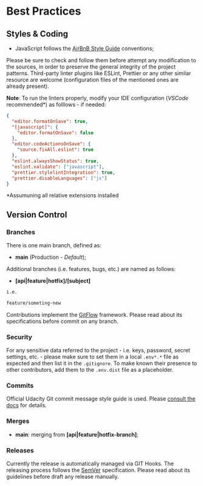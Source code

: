 # Best Practices

## Styles & Coding

- JavaScript follows the [AirBnB Style Guide](https://github.com/airbnb/javascript) conventions;

Please be sure to check and follow them before attempt any modification to the sources, in order to preserve the general integrity of the project patterns.
Third-party linter plugins like ESLint, Prettier or any other similar resource are welcome (configuration files of the mentioned ones are already present).

**Note**: To run the linters properly, modify your IDE configuration (_VSCode_ recommended\*) as folllows - if needed:

```json
{
  "editor.formatOnSave": true,
  "[javascript]": {
    "editor.formatOnSave": false
  },
  "editor.codeActionsOnSave": {
    "source.fixAll.eslint": true
  },
  "eslint.alwaysShowStatus": true,
  "eslint.validate": ["javascript"],
  "prettier.stylelintIntegration": true,
  "prettier.disableLanguages": ["js"]
}
```

\*Assumuning all relative extensions installed

## Version Control

### Branches

There is one main branch, defined as:

- **main** (Production - _Default_);

Additional branches (i.e. features, bugs, etc.) are named as follows:

- **[api|feature|hotfix]/[subject]**

```bash
i.e.

feature/someting-new
```

Contributions implement the [GitFlow](https://www.atlassian.com/git/tutorials/comparing-workflows/gitflow-workflow) framework.
Please read about its specifications before commit on any branch.

### Security

For any sensitive data referred to the project - i.e. keys, password, secret settings, etc. - please make sure to set them in a local `.env*.*` file as expected and then list it in the `.gitignore`.
To make known their presence to other contributors, add them to the `.env.dist` file as a placeholder.

### Commits

Official Udacity Git commit message style guide is used. Please [consult the docs](http://udacity.github.io/git-styleguide/) for details.

### Merges

- **main**: merging from **[api|feature|hotfix-branch]**;

### Releases

Currently the release is automatically managed via GIT Hooks.
The releasing process follows the [SemVer](https://semver.org/) specification.
Please read about its guidelines before draft any release manually.
